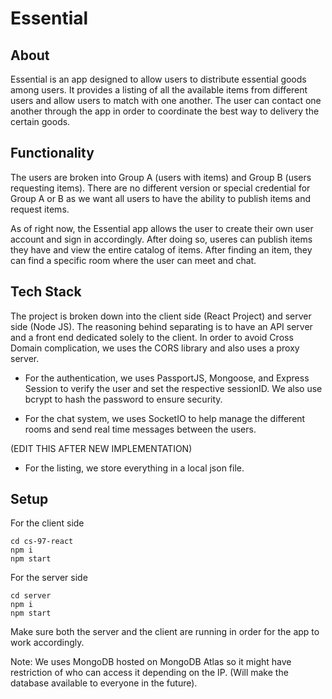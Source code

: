 # Essential
## About
Essential is an app designed to allow users to distribute essential goods among users. It provides a listing of all the available items from different users and allow users to match with one another. The user can contact one another through the app in order to coordinate the best way to delivery the certain goods.

## Functionality
The users are broken into Group A (users with items) and Group B (users requesting items).
There are no different version or special credential for Group A or B as we want all users to have the ability to publish items and request items. 

As of right now, the Essential app allows the user to create their own user account and sign in accordingly. After doing so, useres can publish items they have and view the entire catalog of items. After finding an item, they can find a specific room where the user can meet and chat. 

## Tech Stack

The project is broken down into the client side (React Project) and server side (Node JS). The reasoning behind separating is to have an API server and a front end dedicated solely to the client. In order to avoid Cross Domain complication, we uses the CORS library and also uses a proxy server. 

- For the authentication, we uses PassportJS, Mongoose, and Express Session to verify the user and set the respective sessionID. We also use bcrypt to hash the password to ensure security. 

- For the chat system, we uses SocketIO to help manage the different rooms and send real time messages between the users. 

(EDIT THIS AFTER NEW IMPLEMENTATION)
- For the listing, we store everything in a local json file.

## Setup

For the client side 
```
cd cs-97-react
npm i
npm start
```

For the server side
```
cd server
npm i
npm start
```

Make sure both the server and the client are running in order for the app to work accordingly. 

Note: We uses MongoDB hosted on MongoDB Atlas so it might have restriction of who can access it depending on the IP. (Will make the database available to everyone in the future).
